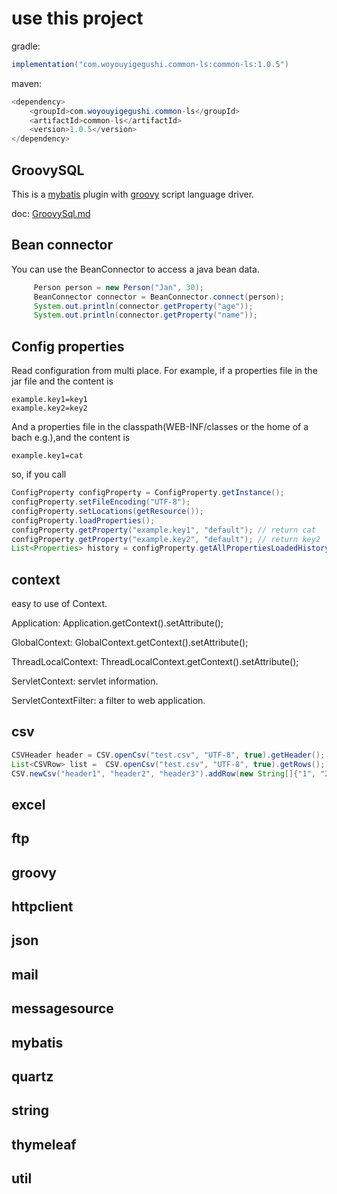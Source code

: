 # use this project
gradle:
```java
implementation("com.woyouyigegushi.common-ls:common-ls:1.0.5")
```
maven:
```java
<dependency>
    <groupId>com.woyouyigegushi.common-ls</groupId>
    <artifactId>common-ls</artifactId>
    <version>1.0.5</version>
</dependency>

```

## GroovySQL
   This is a [mybatis](https://mybatis.org/mybatis-3/) plugin with [groovy](http://www.groovy-lang.org/) script language driver.

   doc: [GroovySql.md](doc/GroovySQL.md)

## Bean connector
   You can use the BeanConnector to access a java bean data.
   ```java
        Person person = new Person("Jan", 30);
        BeanConnector connector = BeanConnector.connect(person);
        System.out.println(connector.getProperty("age"));
        System.out.println(connector.getProperty("name"));
   ```
## Config properties
   Read configuration from multi place.
   For example, if a properties file in the jar file and the content is
   ```properties
   example.key1=key1
   example.key2=key2
   ```
   And a properties file in the classpath(WEB-INF/classes or the home of a bach e.g.),and the content is
   ```properties
   example.key1=cat
   ```
   so, if you call 
   ```java
   ConfigProperty configProperty = ConfigProperty.getInstance();
   configProperty.setFileEncoding("UTF-8");
   configProperty.setLocations(getResource());
   configProperty.loadProperties();
   configProperty.getProperty("example.key1", "default"); // return cat
   configProperty.getProperty("example.key2", "default"); // return key2
   List<Properties> history = configProperty.getAllPropertiesLoadedHistoryIncludeOverwrite(); // return all histories of all properties file loaded.
   ```
## context
   easy to use of Context.

   Application: Application.getContext().setAttribute();

   GlobalContext: GlobalContext.getContext().setAttribute();

   ThreadLocalContext: ThreadLocalContext.getContext().setAttribute();

   ServletContext: servlet information.

   ServletContextFilter: a filter to web application.
## csv
   ```java
   CSVHeader header = CSV.openCsv("test.csv", "UTF-8", true).getHeader();
   List<CSVRow> list =  CSV.openCsv("test.csv", "UTF-8", true).getRows();
   CSV.newCsv("header1", "header2", "header3").addRow(new String[]{"1", "2", "3"}).addRow("4", "5", "6").saveFile("test.csv", "UTF-8");
   ```
## excel
## ftp
## groovy
## httpclient
## json
## mail
## messagesource
## mybatis
## quartz
## string
## thymeleaf
## util

